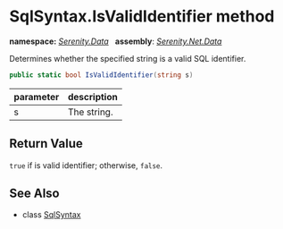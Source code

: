 # SqlSyntax.IsValidIdentifier method
**namespace:** *[Serenity.Data](../../README.md#serenity.data-namespace)*   **assembly**: *[Serenity.Net.Data](../../README.md)*

Determines whether the specified string is a valid SQL identifier.

```csharp
public static bool IsValidIdentifier(string s)
```

| parameter | description |
| --- | --- |
| s | The string. |

## Return Value

`true` if is valid identifier; otherwise, `false`.

## See Also

* class [SqlSyntax](../SqlSyntax.md)